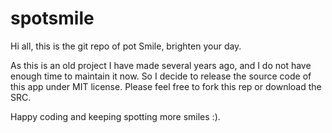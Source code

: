 # spotsmile

Hi all, this is the git repo of pot Smile, brighten your day.

As this is an old project I have made several years ago, and I do not have enough time to maintain it now. So I decide to release the source code of this app under MIT license. Please feel free to fork this rep or download the SRC.

Happy coding and keeping spotting more smiles :).
